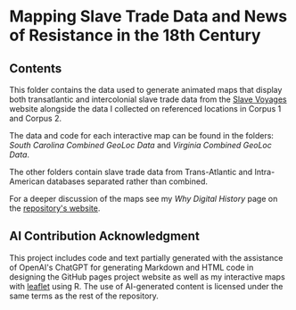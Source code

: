 # Mapping Slave Trade Data and News of Resistance in the 18th Century

## Contents
This folder contains the data used to generate animated maps that display both transatlantic and intercolonial slave trade data from the [Slave Voyages](https://www.slavevoyages.org/) website alongside the data I collected on referenced locations in Corpus 1 and Corpus 2.

The data and code for each interactive map can be found in the folders: *South Carolina Combined GeoLoc Data* and *Virginia Combined GeoLoc Data*. 

The other folders contain slave trade data from Trans-Atlantic and Intra-American databases separated rather than combined.

For a deeper discussion of the maps see my *Why Digital History* page on the [repository's website](https://chloeazehr.github.io/phrasing-insurrection/).

## AI Contribution Acknowledgment
This project includes code and text partially generated with the assistance of OpenAI's ChatGPT for generating Markdown and HTML code in designing the GitHub pages project website as well as my interactive maps with [leaflet](https://leafletjs.com/) using R. The use of AI-generated content is licensed under the same terms as the rest of the repository.
